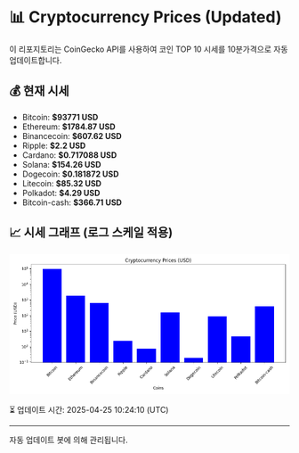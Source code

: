 
# 📊 Cryptocurrency Prices (Updated)

이 리포지토리는 CoinGecko API를 사용하여 코인 TOP 10 시세를 10분가격으로 자동 업데이트합니다.

## 💰 현재 시세
- Bitcoin: **$93771 USD**
- Ethereum: **$1784.87 USD**
- Binancecoin: **$607.62 USD**
- Ripple: **$2.2 USD**
- Cardano: **$0.717088 USD**
- Solana: **$154.26 USD**
- Dogecoin: **$0.181872 USD**
- Litecoin: **$85.32 USD**
- Polkadot: **$4.29 USD**
- Bitcoin-cash: **$366.71 USD**

## 📈 시세 그래프 (로그 스케일 적용)
![Crypto Prices](crypto_prices.png)

⏳ 업데이트 시간: 2025-04-25 10:24:10 (UTC)

---
자동 업데이트 봇에 의해 관리됩니다.
